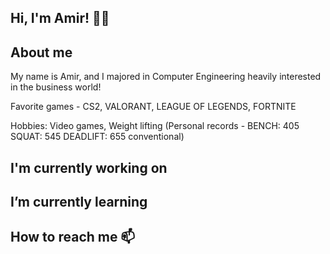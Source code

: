 ## Hi, I'm Amir! 🤴🏻


##  About me 
My name is Amir, and I majored in Computer Engineering heavily interested in the business world!

Favorite games - CS2, VALORANT, LEAGUE OF LEGENDS, FORTNITE

Hobbies: Video games, Weight lifting (Personal records - BENCH: 405 SQUAT: 545 DEADLIFT: 655 conventional) 

## I'm currently working on 

##  I’m currently learning

## How to reach me 📫
